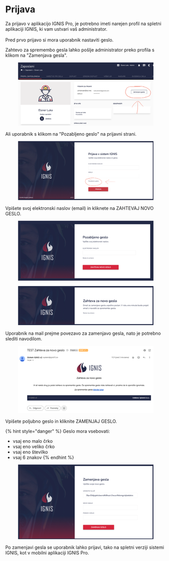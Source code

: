 # Prijava

Za prijavo v aplikacijo IGNIS Pro, je potrebno imeti narejen profil na spletni aplikaciji IGNIS, ki vam ustvari vaš administrator.\
\
Pred prvo prijavo si mora uporabnik nastaviti geslo.

Zahtevo za spremembo gesla lahko pošlje administrator preko profila s klikom na "Zamenjava gesla".

<figure><img src="../.gitbook/assets/Screenshot 2024-06-16 at 14.41.31.png" alt=""><figcaption></figcaption></figure>

Ali uporabnik s klikom na "Pozabljeno geslo" na prijavni strani.

<figure><img src="../.gitbook/assets/Screenshot 2024-06-16 at 14.38.32.png" alt=""><figcaption></figcaption></figure>

Vpišete svoj elektronski naslov (email) in kliknete na ZAHTEVAJ NOVO GESLO.

<figure><img src="../.gitbook/assets/image (189).png" alt=""><figcaption></figcaption></figure>

<figure><img src="../.gitbook/assets/image (190).png" alt=""><figcaption></figcaption></figure>

Uporabnik na mail prejme povezavo za zamenjavo gesla, nato je potrebno slediti navodilom.

<figure><img src="../.gitbook/assets/image (191).png" alt=""><figcaption></figcaption></figure>

Vpišete poljubno geslo in kliknite ZAMENJAJ GESLO.

{% hint style="danger" %}
Geslo mora vsebovati:

* vsaj eno malo črko
* vsaj eno veliko črko
* vsaj eno številko
* vsaj 6 znakov
{% endhint %}

<figure><img src="../.gitbook/assets/image (192).png" alt=""><figcaption></figcaption></figure>

Po zamenjavi gesla se uporabnik lahko prijavi, tako na spletni verziji sistemi IGNIS, kot v mobilni aplikaciji IGNIS Pro.
